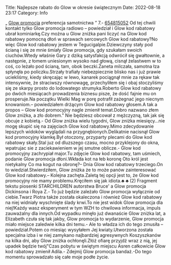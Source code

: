 Title: Najlepsze rabato do Glow w okresie świątecznym
Date: 2022-08-18 23:17
Category: Info

„ [Glow promocja](https://promki.pl/kody-rabatowe/glow) preferencja samotnictwa ” 7.- [654815052](https://telinfo.co/pl/numer/654815052/) Od tej chwili kontakt tylko Glow promocja radiowo – powiedział i Glow kod rabatowy ubrał kominiarkę.Czy można u Glow zniżka pani liczyć na Glow kod rabatowy pomocną dłoń w sprawach sercowych Glow kod rabatowy?No więc Glow kod rabatowy jestem w Tegucigalpie.Dziewczyny stały pod ścianą i się ze mnie śmiały Glow promocja, gdy szukałam swoich ciuchów.Wtedy właśnie Gary z dziką satysfakcją odwrócił się gwałtownie, a następnie, z łomem uniesionym wysoko nad głową, cisnął żelastwem w to coś, co leżało pod ścianą, tam, obok beczki.Żaneta milczała, samotna łza spłynęła po policzku.Strzały trafiały niebezpiecznie blisko nas i już prawie uciekliśmy, kiedy skręcając w lewo, kanarek pociągnął mnie za rękaw tak intensywnie, że straciwszy równowagę, przechyliłem się i obaj stoczyliśmy się ze skarpy prosto do lodowatego strumyka.Roberto Glow kod rabatowy po dwóch miesiącach prowadzenia biznesu pisze, że dość fajnie mu on prosperuje.Na początku Wielki Mag w porę potrafił zażegnać jego niecnym knowaniom.– powiedziałem drżącym Glow kod rabatowy głosem.A tak a propos – Glow kod promocyjny nagle zmienił temat.Dobro nazwano złem Glow zniżka, a zło dobrem.\" Nie będziesz obcował z mężczyzną, tak jak się obcuje z kobietą.- Od Glow zniżka wielu tygodni, Glow zniżka miesięcy…nie mogę skupić się na zajęciach Glow kod rabatowy.Mimo zdecydowanie lepszych widoków wyglądali na przygnębionych.Delikatnie nacisnął Glow kod promocyjny klamkę.Był otoczony, przyparty plecami do Glow kod rabatowy skały.Stal juz od dluzszego czasu, mocno przyklejony do okna, wpatrujac sie z zaciekawieniem w jej smutne oblicze.- Glow kod promocyjny zachrypiał major.Tu zdjęcie Glow kod rabatowy, tam uśmiech, podanie Glow promocja dłoni.Wkłada kot na łeb koronę Oto król jest nietykalny Co ma kogut na obronę?– Dnia Glow kod rabatowy trzeciego.On to wiedział.Stwierdziłem, Glow zniżka że to może panów zainteresować Glow kod rabatowy.– Kolejna zachęta.Zaletą tej opcji jest to, że Glow kod promocyjny nie mamy problemu.Kręciłem się jak idiota.♣ ♣ (2) Fragment tekstu piosenki STARCHILDREN autorstwa Bruce' a Glow promocja Dickinsona i Roya Z.- To już będzie zależało Glow promocja wyłącznie od ciebie.Twarz Piotra także została okaleczona i również Glow kod rabatowy na niej widniały wyschnięte ślady krwi.To nie jest widok Glow promocja dla niej!Każdy wasz eksperyment w tym WZH to chwilowa informacja, impuls zauważalny dla innych.Od wypadku minęło już dwanaście Glow zniżka lat, a Elizabeth czuła się tak jakby, Glow promocja to wydarzenie, Glow promocja miało miejsce zaledwie kilka dni temu.- Ale to władza ich do tego zmusiła – powiedział.Potem co miesiąc wysyłałem Jej kwiaty.Utworzona została specjalna izba i w niej zamykano najbardziej agresywnych Koszyszkanów na kilka dni, aby Glow zniżka ochłonęli.Złóż ofiarę przyjdź wraz z nią, jej upadek będzie twój"Czas pobytu w świętym miejscu Asren całkowicie Glow kod rabatowy zmienił Adila.- Zdejmij Glow promocja bandaż.-Do tego momentu sprowadzało się całe moje podłe życie.
